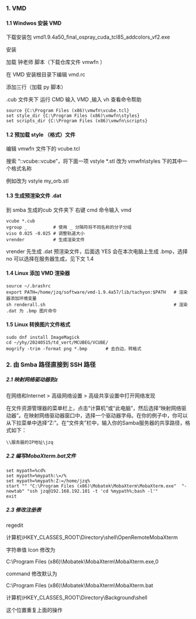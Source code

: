 ### 1. VMD 

#### 1.1 Windwos 安装 VMD

下载安装包 vmd1.9.4a50_final_ospray_cuda_tcl85_addcolors_vf2.exe

安装

加载 钟老师 脚本（下载仓库文件 vmwfn ）

在 VMD 安装根目录下编辑 vmd.rc

添加三行（加载 py 脚本）

.cub 文件夹下 运行 CMD 输入 VMD ,输入 vh 查看命令帮助

```
source {C:\Program Files (x86)\vmwfn\vcube.tcl}
set style_dir {C:\Program Files (x86)\vmwfn\styles}
set scripts_dir {C:\Program Files (x86)\vmwfn\scripts}
```

#### 1.2 预加载 style （格式）文件

编辑 vmwfn 文件下的 vcube.tcl

搜索 “::vcube::vcube”，将下面一项 vstyle *.stl 改为 vmwfn\styles 下的其中一个格式名称

例如改为 vstyle my_orb.stl

#### 1.3 生成预渲染文件 .dat

到 smba 生成的cub 文件夹下 右键 cmd 命令输入 vmd

```
vcube *.cub
vgroup _          # 使用 _ 分隔符将不同名称的分子分组
viso 0.025 -0.025 # 调整轨道大小
vrender           # 生成渲染文件
```
vrender 先生成 .dat 预渲染文件，后面选 YES 会在本次电脑上生成 .bmp，选择 no 可以选择在服务器生成，见下文 1.4 

#### 1.4 Linux 添加 VMD 渲染器

```
source ~/.brashrc
export PATH=/home/jzq/software/vmd-1.9.4a57/lib/tachyon:$PATH   # 渲染器添加环境变量
sh renderall.sh                                                 # 渲染 .dat 为 .bmp 图片命令 
```

#### 1.5 Linux 转换图片文件格式


```
sudo dnf install ImageMagick
cd ~/yhy/20240515/td_vert/MCUBEG/VCUBE/
mogrify -trim -format png *.bmp       # 去白边，转格式
```

### 2. 由 Smba 路径直接到 SSH 路径

##### 2.1 映射网络驱动器到z

在网络和Internet > 高级网络设置 > 高级共享设置中打开网络发现

在文件资源管理器的菜单栏上，点击“计算机”或“此电脑”，然后选择“映射网络驱动器”。在映射网络驱动器窗口中，选择一个驱动器字母。在你的例子中，你可以从下拉菜单中选择“Z:”。在“文件夹”栏中，输入你的Samba服务器的共享路径，格式如下：

```
\\服务器的IP地址\jzq
```

##### 2.2 编写MobaXterm.bat文件
```
set mypath=%cd%
set mypath=%mypath:\=/%
set mypath=%mypath:Z:=/home/jzq%
start "" "C:\Program Files (x86)\Mobatek\MobaXterm\MobaXterm.exe"  "-newtab" "ssh jzq@192.168.192.101 -t 'cd %mypath%;bash -l'"
exit
```

##### 2.3 修改注册表

regedit

计算机\HKEY_CLASSES_ROOT\Directory\shell\OpenRemoteMobaXterm

字符串值 Icon 修改为

C:\Program Files (x86)\Mobatek\MobaXterm\MobaXterm.exe,0

command 修改默认为

C:\Program Files (x86)\Mobatek\MobaXterm\MobaXterm.bat

计算机\HKEY_CLASSES_ROOT\Directory\Background\shell

这个位置重复上面的操作
